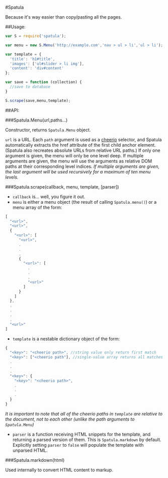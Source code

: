 #Spatula

Because it's way easier than copy/pasting all the pages.

##Usage:

```javascript
var S = require('spatula');

var menu = new S.Menu('http://example.com','nav > ul > li','ul > li');

var template = {
  'title': 'h1#title',
  'images': ['ul#slider > li img'],
  'content': 'div#content'
};

var save = function (collection) {
  //save to database
}

S.scrape(save,menu,template);
```

##API:

###Spatula.Menu(url,paths...)

Constructor, returns `Spatula.Menu` object.

`url` is a URL. Each `path` argument is used as a
[cheerio](http://matthewmueller.github.io/cheerio/) selector, and Spatula
automatically extracts the href attribute of the first child anchor element.
(Spatula also recreates absolute URLs from relative URL paths.) If
only one argument is given, the menu will only be one level deep. If multiple
arguments are given, the menu will use the arguments as relative DOM paths at
their corresponding level indices. *If multiple arguments are given, the last
argument will be used recursively for a maximum of ten menu levels.*

###Spatula.scrape(callback, menu, template, [parser])

* `callback` is... well, you figure it out.
* `menu` is either a menu object (the result of calling `Spatula.menu()`) or
a menu array of the form:

```javascript
[
  "<url>",
  "<url>",
  {
    "<url>": [
      "<url>",
      .
      .
      .
      {
        "<url>": [
          .
          .
          .
          "<url>"
        ]
      }
    ]
  },
  .
  .
  .
  .
  "<url>"
]
```

* `template` is a nestable dictionary object of the form:

```javascript
{
  "<key>": "<cheerio path>", //string value only return first match
  "<key>": ["<cheerio path"], //single-value array returns all matches
  .
  .
  .
  "<key>": {
    "<key>": "<cheerio path>",
    .
    .
    .
  }
}
```

*It is important to note that all of the cheerio paths in `template` are
relative to the document, not to each other (unlike the path arguments
to `Spatula.Menu`)*

* `parser` is a function receiving HTML snippets for the template, and
returning a parsed version of them. This is `Spatula.markdown` by default.
Explicitly setting `parser` to `false` will populate the template with
unparsed HTML.

###Spatula.markdown(html)

Used internally to convert HTML content to markup.
